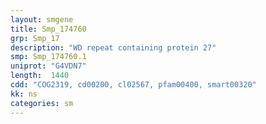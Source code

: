 ```yaml
---
layout: smgene
title: Smp_174760
grp: Smp_17
description: "WD repeat containing protein 27"
smp: Smp_174760.1
uniprot: "G4VDN7"
length:  1440
cdd: "COG2319, cd00200, cl02567, pfam00400, smart00320"
kk: ns
categories: sm
---
```


